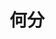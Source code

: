 ---
title: 何分
description: 几分
kana: なんぷん
pronunciation: nannpunn
tone: 平板型
type: 名词
pubDate: 2024-06-30 00:00:06
---